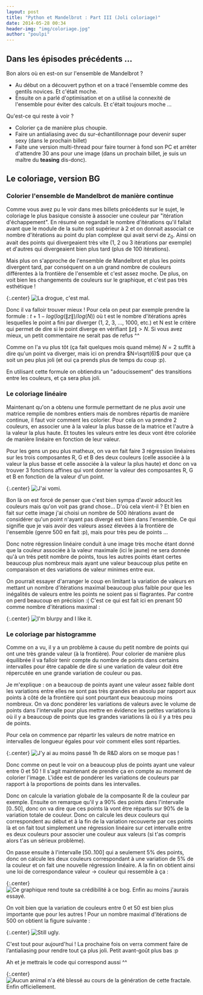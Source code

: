 ```yaml
---
layout: post
title: "Python et Mandelbrot : Part III (Joli coloriage)"
date: 2014-05-28 00:34
header-img: "img/coloriage.jpg"
author: "poulpi"
---
```


## Dans les épisodes précédents ...

Bon alors où en est-on sur l'ensemble de Mandelbrot ? 

- Au début on a découvert python et on a tracé l'ensemble comme des gentils novices. Et c'était moche.
- Ensuite on a parlé d'optimisation et on a utilisé la connexité de l'ensemble pour éviter des calculs.  Et c'était toujours moche ...

Qu'est-ce qui reste à voir ? 

- Colorier ça de manière plus choupie. 
- Faire un antialiasing avec du sur-échantillonnage pour devenir super sexy (dans le prochain billet)
- Faite une version multi-thread pour faire tourner à fond son PC et arrêter d'attendre 30 ans pour une image (dans un prochain billet, je suis un maître du **teasing** dis-donc).

## Le coloriage, version BG

### Colorier l'ensemble de Mandelbrot de manière continue

Comme vous avez pu le voir dans mes billets précédents sur le sujet, le coloriage le plus basique consiste à associer une couleur par "itération d'échappement". En résumé on regardait le nombre d'itérations qu'il fallait avant que le module de la suite soit supérieur à 2 et on donnait associait ce nombre d'itérations au point du plan complexe qui avait servi de $z_{0}$. Ainsi on avait des points qui divergeaient très vite (1, 2 ou 3 itérations par exemple) et d'autres qui divergeaient bien plus tard (plus de 100 itérations).

Mais plus on s'approche de l'ensemble de Mandelbrot et plus les points divergent tard, par conséquent on a un grand nombre de couleurs différentes à la frontière de l'ensemble et c'est assez moche. De plus, on voit bien les changements de couleurs sur le graphique, et c'est pas très esthétique !

{:.center}
![La drogue, c'est mal.](/img/mandel1.png)

Donc il va falloir trouver mieux ! Pour cela on peut par exemple prendre la formule : $t + 1 - log( log( \|z\| ) / log( N ) )$ où t est le nombre d'itérations après lesquelles le point a fini par diverger (1, 2, 3, ..., 1000, etc.) et N est le critère qui permet de dire si le point diverge en vérifiant $\|z\|>N$. Si vous avez mieux, un petit commentaire ne serait pas de refus ^^

Comme on l'a vu plus tôt (ça fait quelques mois quand même)  $N=2$ suffit à dire qu'un point va diverger, mais ici on prendra $N=\sqrt(6)$ pour que ça soit un peu plus joli (et oui ça prends plus de temps du coup :p).

En utilisant cette formule on obtiendra un "adoucissement" des transitions entre les couleurs, et ça sera plus joli.

### Le coloriage linéaire

Maintenant qu'on a obtenu une formule permettant de ne plus avoir une matrice remplie de nombres entiers mais de nombres répartis de manière continue, il faut voir comment les colorier. Pour cela on va prendre 2 couleurs, en associer une à la valeur la plus basse de la matrice et l'autre à la valeur la plus haute. Et toutes les valeurs entre les deux vont être coloriée de manière linéaire en fonction de leur valeur.

Pour les gens un peu plus matheux, on va en fait faire 3 régression linéaires sur les trois composantes R, G et B des deux couleurs (celle associée à la valeur la plus basse et celle associée à la valeur la plus haute) et donc on va trouver 3 fonctions affines qui vont donner la valeur des composantes R, G et B en fonction de la valeur d'un point.

{:.center}
![J'ai vomi.](/img/mandel_lin_0aa_500.png)

Bon là on est forcé de penser que c'est bien sympa d'avoir adoucit les couleurs mais qu'on voit pas grand chose... D'où cela vient-il ? Et bien en fait sur cette image j'ai choisi un nombre de 500 itérations avant de considérer qu'un point n'ayant pas divergé est bien dans l'ensemble. Ce qui signifie que je vais avoir des valeurs assez élevées à la frontière de l'ensemble (genre 500 en fait :p), mais pour très peu de points ...

Donc notre régression linéaire conduit à une image très moche étant donné que la couleur associée à la valeur maximale (ici le jaune) ne sera donnée qu'à un très petit nombre de points, tous les autres points étant certes beaucoup plus nombreux mais ayant une valeur beaucoup plus petite en comparaison et des variations de valeur minimes entre eux.

On pourrait essayer d'arranger le coup en limitant la variation de valeurs en mettant un nombre d'itérations maximal beaucoup plus faible pour que les inégalités de valeurs entre les points ne soient pas si flagrantes. Par contre on perd beaucoup en précision :( C'est ce qui est fait ici en prenant 50 comme nombre d'itérations maximal :

{:.center}
![I'm blurpy and I like it.](/img/mandel_lin_0aa_50.png)

### Le coloriage par histogramme

Comme on a vu, il y a un problème à cause du petit nombre de points qui ont une très grande valeur (à la frontière). Pour colorier de manière plus équilibrée il va falloir tenir compte du nombre de points dans certains intervalles pour être capable de dire si une variation de valeur doit être répercutée en une grande variation de couleur ou pas.

Je m'explique : on a beaucoup de points ayant une valeur assez faible dont les variations entre elles ne sont pas très grandes en absolu par rapport aux points à côté de la frontière qui sont pourtant eux beaucoup moins nombreux. On va donc pondérer les variations de valeurs avec le volume de points dans l'intervalle pour plus mettre en évidence les petites variations là où il y a beaucoup de points que les grandes variations là où il y a très peu de points.

Pour cela on commence par répartir les valeurs de notre matrice en intervalles de longueur égales pour voir comment elles sont réparties.

{:.center}
![J'y ai au moins passé 1h de R&D alors on se moque pas !](/img/histogram.png)

Donc comme on peut le voir on a beaucoup plus de points ayant une valeur entre 0 et 50 ! Il s'agit maintenant de prendre ça en compte au moment de colorier l'image. L'idée est de pondérer les variations de couleurs par rapport à la proportions de points dans les intervalles.

Donc on calcule la variation globale de la composante R de la couleur par exemple. Ensuite on remarque qu'il y a 90% des points dans l'intervalle [0..50], donc on va dire que ces points là vont être répartis sur 90% de la variation totale de couleur. Donc on calcule les deux couleurs qui correspondent au début et à la fin de la variation recouverte par ces points là et on fait tout simplement une régression linéaire sur cet intervalle entre es deux couleurs pour associer une couleur aux valeurs (si t'as compris alors t'as un sérieux problème).

On passe ensuite à l'intervalle [50..100] qui a seulement 5% des points, donc on calcule les deux couleurs correspondant à une variation de 5% de la couleur et on fait une nouvelle régression linéaire. A la fin on obtient ainsi une loi de correspondance valeur -> couleur qui ressemble à ça :

{:.center}
![Ce graphique rend toute sa crédibilité à ce bog. Enfin au moins j'aurais essayé.](/img/colorsplot.png)

On voit bien que la variation de couleurs entre 0 et 50 est bien plus importante que pour les autres ! Pour un nombre maximal d'itérations de 500 on obtient la figure suivante :

{:.center}
![Still ugly.](/img/mandel_hist_0aa_500.png)

C'est tout pour aujourd'hui ! La prochaine fois on verra comment faire de l’antialiasing pour rendre tout ça plus joli. Petit avant-goût plus bas :p

Ah et je mettrais le code qui correspond aussi ^^

{:.center}
![Aucun animal n'a été blessé au cours de la génération de cette fractale. Enfin officiellement.](/img/mandel_hist_9aa_500.png)
